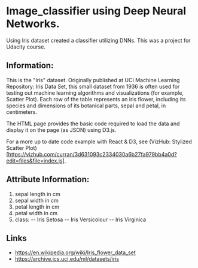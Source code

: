 # Image_classifier using Deep Neural Networks.
Using Iris dataset created a classifier utilizing DNNs. This was a project for Udacity course. 

## Information:
This is the "Iris" dataset. Originally published at UCI Machine Learning Repository: Iris Data Set, this small dataset from 1936 is often used for testing out machine learning algorithms and visualizations (for example, Scatter Plot). Each row of the table represents an iris flower, including its species and dimensions of its botanical parts, sepal and petal, in centimeters.

The HTML page provides the basic code required to load the data and display it on the page (as JSON) using D3.js.

For a more up to date code example with React & D3, see (VizHub: Stylized Scatter Plot)[https://vizhub.com/curran/3d631093c2334030a6b27fa979bb4a0d?edit=files&file=index.js].


## Attribute Information:

1. sepal length in cm
2. sepal width in cm
3. petal length in cm
4. petal width in cm
5. class:
-- Iris Setosa
-- Iris Versicolour
-- Iris Virginica


## Links
- https://en.wikipedia.org/wiki/Iris_flower_data_set
- https://archive.ics.uci.edu/ml/datasets/iris
 

